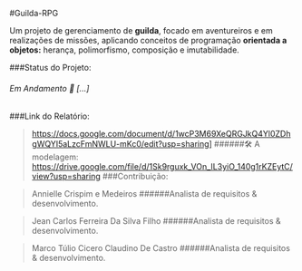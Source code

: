 #Guilda-RPG

Um projeto de gerenciamento de **guilda**, focado em aventureiros e em realizações 
de missões, aplicando conceitos de programação **orientada a objetos:** herança, polimorfismo, composição e
 imutabilidade.
 
###Status do Projeto:

###### Em Andamento 🚀 [...]

###Link do Relatório:
>https://docs.google.com/document/d/1wcP3M69XeQRGJkQ4Yl0ZDhgWQYI5aLzcFmNWLU-mKc0/edit?usp=sharing]
######🛠 A modelagem:
>https://drive.google.com/file/d/1Sk9rguxk_VOn_IL3yiO_140g1rKZEytC/view?usp=sharing
###Contribuição:

>Annielle Crispim e Medeiros
 ######Analista de requisitos & desenvolvimento.
   
>Jean Carlos Ferreira Da Silva Filho 
 ######Analista de requisitos & desenvolvimento.

>Marco Túlio Cicero Claudino De Castro
 ######Analista de requisitos & desenvolvimento.
